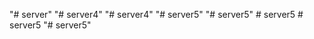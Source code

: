 "# server" 
"# server4" 
"# server4" 
"# server5" 
"# server5" 
#   s e r v e r 5  
 #   s e r v e r 5  
 "# server5" 
